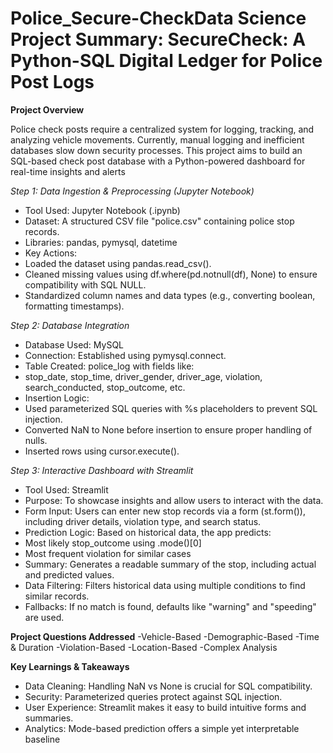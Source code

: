 # Police_Secure-CheckData Science Project Summary: SecureCheck: A Python-SQL Digital Ledger for Police Post Logs

**Project Overview**

Police check posts require a centralized system for logging, tracking, and analyzing vehicle movements. Currently, manual logging and inefficient databases slow down security processes. This project aims to build an SQL-based check post database with a Python-powered dashboard for real-time insights and alerts

__Step 1_: Data Ingestion & Preprocessing (Jupyter Notebook)_
- Tool Used: Jupyter Notebook (.ipynb)
- Dataset: A structured CSV file "police.csv" containing police stop records.
- Libraries: pandas, pymysql, datetime
- Key Actions:
- Loaded the dataset using pandas.read_csv().
- Cleaned missing values using df.where(pd.notnull(df), None) to ensure compatibility with SQL NULL.
- Standardized column names and data types (e.g., converting boolean, formatting timestamps).


_Step 2: Database Integration_
- Database Used: MySQL
- Connection: Established using pymysql.connect.
- Table Created: police_log with fields like:
- stop_date, stop_time, driver_gender, driver_age, violation, search_conducted, stop_outcome, etc.
- Insertion Logic:
- Used parameterized SQL queries with %s placeholders to prevent SQL injection.
- Converted NaN to None before insertion to ensure proper handling of nulls.
- Inserted rows using cursor.execute().

_Step 3: Interactive Dashboard with Streamlit_
- Tool Used: Streamlit
- Purpose: To showcase insights and allow users to interact with the data.
- Form Input: Users can enter new stop records via a form (st.form()), including driver details, violation type, and search status.
- Prediction Logic: Based on historical data, the app predicts:
- Most likely stop_outcome using .mode()[0]
- Most frequent violation for similar cases
- Summary: Generates a readable summary of the stop, including actual and predicted values.
- Data Filtering: Filters historical data using multiple conditions to find similar records.
- Fallbacks: If no match is found, defaults like "warning" and "speeding" are used.

**Project Questions Addressed**
-Vehicle-Based
-Demographic-Based
-Time & Duration
-Violation-Based
-Location-Based
-Complex Analysis

**Key Learnings & Takeaways**
- Data Cleaning: Handling NaN vs None is crucial for SQL compatibility.
- Security: Parameterized queries protect against SQL injection.
- User Experience: Streamlit makes it easy to build intuitive forms and summaries.
- Analytics: Mode-based prediction offers a simple yet interpretable baseline
